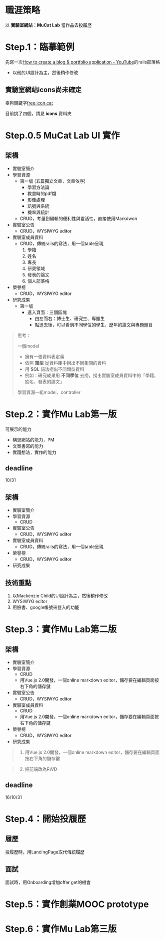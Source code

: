 # 職涯策略

以 **實驗室網站：MuCat Lab** 當作品去投履歷

# Step.1：臨摹範例
先寫一次[How to create a blog & portfolio application - YouTube](https://www.youtube.com/playlist?list=PL23ZvcdS3XPK9Y4DRU-BiJtiY5L_QhUUq)的rails部落格
- 以他的UI設計為主，然後稍作修改

## 實驗室網站icons尚未確定
辜狗關鍵字[free icon cat](http://www.flaticon.com/free-icons/cat_1667)

目前挑了四個，請見 **icons** 資料夾

# Step.0.5 MuCat Lab UI 實作

## 架構
- 實驗室簡介
- 學習資源
  - 第一版 (五篇獨立文章，文章依序)
    - 學習方法論
    - 教書時的pdf檔
    - 影像處理
    - 訊號與系統
    - 機率與統計
  - CRUD，考量到編輯的便利性與靈活性，直接使用Markdwon
- 實驗室公告
  - CRUD，WYSIWYG editor
- 實驗室成員資料   
  - CRUD，傳統rails的寫法，用一個table呈現
    1. 學籍
    2. 姓名
    3. 專長
    4. 研究領域
    5. 發表的論文
    6. 個人部落格
- 榮譽榜
  - CRUD，WYSIWYG editor
- 研究成果
  - 第一版
    - 進入頁面：三個區塊
      - 由左而右：博士生、研究生、專題生
      - 點進去後，可以看到不同學位的學生，歷年的論文與專題題目

>思考：
>
>一個model
>- 擁有一張資料表定義
>- 依照 **類型** 從資料庫中撈出不同相關的資料
>  - 用 **SQL** 語法撈出不同類型資料
>  - 例如：研究成果用 **不同學位** 去撈，撈出實驗室成員資料中的「學籍、姓名、發表的論文」
>
>學習資源一組model、controller



# Step.2：實作Mu Lab第一版

可展示的能力
- 構思網站的能力，PM
- 文案書寫的能力
- 實踐想法，實作的能力

## deadline
10/31

## 架構
- 實驗室簡介
- 學習資源
  - CRUD
- 實驗室公告
  - CRUD，WYSIWYG editor
- 實驗室成員資料   
  - CRUD，傳統rails的寫法，用一個table呈現
- 榮譽榜
  - CRUD，WYSIWYG editor
- 研究成果

## 技術重點
1. 以Mackenzie Child的UI設計為主，然後稍作修改
2. WYSIWYG editor
3. 用臉書、google帳號來登入的功能

# Step.3：實作Mu Lab第二版

## 架構
- 實驗室簡介
- 學習資源
  - CRUD
  - 用Vue.js 2.0開發，一個online markdown editor，儲存要在編輯頁面按右下角的儲存鍵
- 實驗室公告
  - CRUD，WYSIWYG editor
- 實驗室成員資料   
  - CRUD
  - 用Vue.js 2.0開發，一個online markdown editor，儲存要在編輯頁面按右下角的儲存鍵
- 榮譽榜
  - CRUD，WYSIWYG editor
- 研究成果

>1. 用Vue.js 2.0開發，一個online markdown editor，儲存要在編輯頁面按右下角的儲存鍵

>2. 把前端改為RWD

## deadline
16/10/31

# Step.4：開始投履歷

## 履歷
投履歷時，用LandingPage取代傳統履歷

## 面試
面試時，用Onboarding增加offer get的機會


# Step.5：實作創業MOOC prototype


# Step.6：實作Mu Lab第三版
